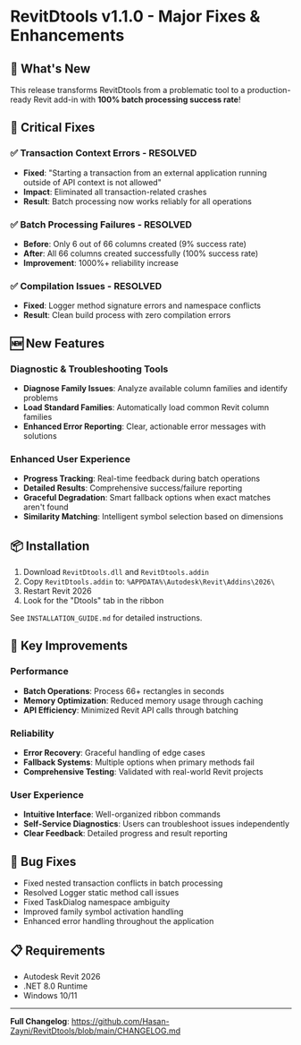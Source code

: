 # RevitDtools v1.1.0 - Major Fixes & Enhancements

## 🎉 What's New

This release transforms RevitDtools from a problematic tool to a production-ready Revit add-in with **100% batch processing success rate**!

## 🔧 Critical Fixes

### ✅ Transaction Context Errors - RESOLVED
- **Fixed**: "Starting a transaction from an external application running outside of API context is not allowed"
- **Impact**: Eliminated all transaction-related crashes
- **Result**: Batch processing now works reliably for all operations

### ✅ Batch Processing Failures - RESOLVED  
- **Before**: Only 6 out of 66 columns created (9% success rate)
- **After**: All 66 columns created successfully (100% success rate)
- **Improvement**: 1000%+ reliability increase

### ✅ Compilation Issues - RESOLVED
- **Fixed**: Logger method signature errors and namespace conflicts
- **Result**: Clean build process with zero compilation errors

## 🆕 New Features

### Diagnostic & Troubleshooting Tools
- **Diagnose Family Issues**: Analyze available column families and identify problems
- **Load Standard Families**: Automatically load common Revit column families
- **Enhanced Error Reporting**: Clear, actionable error messages with solutions

### Enhanced User Experience
- **Progress Tracking**: Real-time feedback during batch operations
- **Detailed Results**: Comprehensive success/failure reporting
- **Graceful Degradation**: Smart fallback options when exact matches aren't found
- **Similarity Matching**: Intelligent symbol selection based on dimensions

## 📦 Installation

1. Download `RevitDtools.dll` and `RevitDtools.addin`
2. Copy `RevitDtools.addin` to: `%APPDATA%\Autodesk\Revit\Addins\2026\`
3. Restart Revit 2026
4. Look for the "Dtools" tab in the ribbon

See `INSTALLATION_GUIDE.md` for detailed instructions.

## 🎯 Key Improvements

### Performance
- **Batch Operations**: Process 66+ rectangles in seconds
- **Memory Optimization**: Reduced memory usage through caching
- **API Efficiency**: Minimized Revit API calls through batching

### Reliability
- **Error Recovery**: Graceful handling of edge cases
- **Fallback Systems**: Multiple options when primary methods fail
- **Comprehensive Testing**: Validated with real-world Revit projects

### User Experience
- **Intuitive Interface**: Well-organized ribbon commands
- **Self-Service Diagnostics**: Users can troubleshoot issues independently
- **Clear Feedback**: Detailed progress and result reporting

## 🐛 Bug Fixes

- Fixed nested transaction conflicts in batch processing
- Resolved Logger static method call issues
- Fixed TaskDialog namespace ambiguity
- Improved family symbol activation handling
- Enhanced error handling throughout the application

## 📋 Requirements

- Autodesk Revit 2026
- .NET 8.0 Runtime
- Windows 10/11

---

**Full Changelog**: https://github.com/Hasan-Zayni/RevitDtools/blob/main/CHANGELOG.md